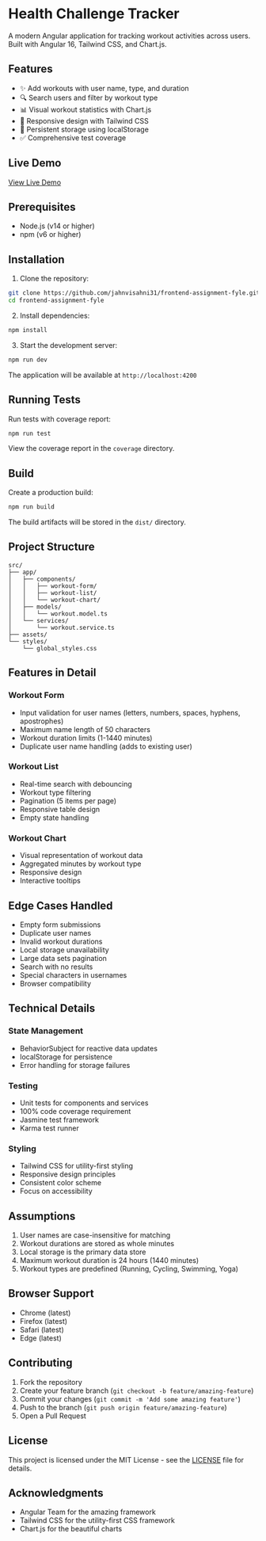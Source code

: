 # Health Challenge Tracker

A modern Angular application for tracking workout activities across users. Built with Angular 16, Tailwind CSS, and Chart.js.

## Features

- ✨ Add workouts with user name, type, and duration
- 🔍 Search users and filter by workout type
- 📊 Visual workout statistics with Chart.js
- 📱 Responsive design with Tailwind CSS
- 💾 Persistent storage using localStorage
- ✅ Comprehensive test coverage

## Live Demo

[View Live Demo](https://frontend-assignment-fyle.vercel.app/)

## Prerequisites

- Node.js (v14 or higher)
- npm (v6 or higher)

## Installation

1. Clone the repository:
```bash
git clone https://github.com/jahnvisahni31/frontend-assignment-fyle.git
cd frontend-assignment-fyle
```

2. Install dependencies:
```bash
npm install
```

3. Start the development server:
```bash
npm run dev
```

The application will be available at `http://localhost:4200`

## Running Tests

Run tests with coverage report:
```bash
npm run test
```

View the coverage report in the `coverage` directory.

## Build

Create a production build:
```bash
npm run build
```

The build artifacts will be stored in the `dist/` directory.

## Project Structure

```
src/
├── app/
│   ├── components/
│   │   ├── workout-form/
│   │   ├── workout-list/
│   │   └── workout-chart/
│   ├── models/
│   │   └── workout.model.ts
│   └── services/
│       └── workout.service.ts
├── assets/
└── styles/
    └── global_styles.css
```

## Features in Detail

### Workout Form
- Input validation for user names (letters, numbers, spaces, hyphens, apostrophes)
- Maximum name length of 50 characters
- Workout duration limits (1-1440 minutes)
- Duplicate user name handling (adds to existing user)

### Workout List
- Real-time search with debouncing
- Workout type filtering
- Pagination (5 items per page)
- Responsive table design
- Empty state handling

### Workout Chart
- Visual representation of workout data
- Aggregated minutes by workout type
- Responsive design
- Interactive tooltips

## Edge Cases Handled

- Empty form submissions
- Duplicate user names
- Invalid workout durations
- Local storage unavailability
- Large data sets pagination
- Search with no results
- Special characters in usernames
- Browser compatibility

## Technical Details

### State Management
- BehaviorSubject for reactive data updates
- localStorage for persistence
- Error handling for storage failures

### Testing
- Unit tests for components and services
- 100% code coverage requirement
- Jasmine test framework
- Karma test runner

### Styling
- Tailwind CSS for utility-first styling
- Responsive design principles
- Consistent color scheme
- Focus on accessibility

## Assumptions

1. User names are case-insensitive for matching
2. Workout durations are stored as whole minutes
3. Local storage is the primary data store
4. Maximum workout duration is 24 hours (1440 minutes)
5. Workout types are predefined (Running, Cycling, Swimming, Yoga)

## Browser Support

- Chrome (latest)
- Firefox (latest)
- Safari (latest)
- Edge (latest)

## Contributing

1. Fork the repository
2. Create your feature branch (`git checkout -b feature/amazing-feature`)
3. Commit your changes (`git commit -m 'Add some amazing feature'`)
4. Push to the branch (`git push origin feature/amazing-feature`)
5. Open a Pull Request

## License

This project is licensed under the MIT License - see the [LICENSE](LICENSE) file for details.

## Acknowledgments

- Angular Team for the amazing framework
- Tailwind CSS for the utility-first CSS framework
- Chart.js for the beautiful charts
